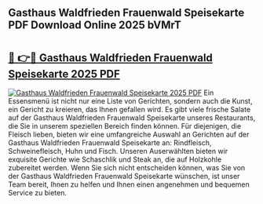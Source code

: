 ## Gasthaus Waldfrieden Frauenwald Speisekarte PDF Download Online 2025 bVMrT

# <h2><a href="http://gcat9j.nevu.top/?p=Gasthaus+Waldfrieden+Frauenwald+Speisekarte">🔗 👉🔴 Gasthaus Waldfrieden Frauenwald Speisekarte 2025 PDF</a></h2>

[![Gasthaus Waldfrieden Frauenwald Speisekarte 2025 PDF](https://i.imgur.com/dBaPXMq.png)](http://gcat9j.nevu.top/?p=Gasthaus+Waldfrieden+Frauenwald+Speisekarte)
Ein Essensmenü ist nicht nur eine Liste von Gerichten, sondern auch die Kunst, ein Gericht zu kreieren, das Ihnen gefallen wird. Es gibt viele frische Salate auf der Gasthaus Waldfrieden Frauenwald Speisekarte unseres Restaurants, die Sie in unserem speziellen Bereich finden können. Für diejenigen, die Fleisch lieben, bieten wir eine umfangreiche Auswahl an Gerichten auf der Gasthaus Waldfrieden Frauenwald Speisekarte an: Rindfleisch, Schweinefleisch, Huhn und Fisch. Unseren Auserwählten bieten wir exquisite Gerichte wie Schaschlik und Steak an, die auf Holzkohle zubereitet werden. Wenn Sie sich nicht entscheiden können, was Sie von der Gasthaus Waldfrieden Frauenwald Speisekarte wünschen, ist unser Team bereit, Ihnen zu helfen und Ihnen einen angenehmen und bequemen Service zu bieten.
